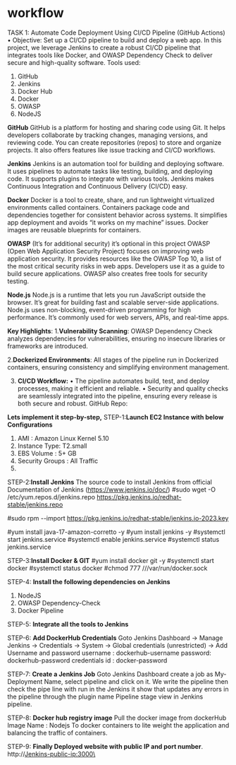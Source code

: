 # workflow
TASK 1: Automate Code Deployment Using CI/CD Pipeline (GitHub Actions)
•	Objective: Set up a CI/CD pipeline to build and deploy a web app.
In this project, we leverage Jenkins to create a robust CI/CD pipeline that integrates tools like Docker,  and OWASP Dependency Check to deliver secure and high-quality software.
Tools used:
1.	GitHub
2.	Jenkins
3.	Docker Hub
4.	Docker
5.	OWASP
6.	NodeJS

**GitHub**
     GitHub is a platform for hosting and sharing code using Git. It helps developers collaborate by tracking changes, managing versions, and reviewing code. You can create repositories (repos) to store and organize projects. It also offers features like issue tracking and CI/CD workflows.
     
**Jenkins**
Jenkins is an automation tool for building and deploying software. It uses pipelines to automate tasks like testing, building, and deploying code. It supports plugins to integrate with various tools. Jenkins makes Continuous Integration and Continuous Delivery (CI/CD) easy.

**Docker**
Docker is a tool to create, share, and run lightweight virtualized environments called containers. Containers package code and dependencies together for consistent behavior across systems. It simplifies app deployment and avoids “it works on my machine” issues. Docker images are reusable blueprints for containers.

**OWASP** (It’s  for additional security) 
it’s optional in this project
OWASP (Open Web Application Security Project) focuses on improving web application security. It provides resources like the OWASP Top 10, a list of the most critical security risks in web apps. Developers use it as a guide to build secure applications. OWASP also creates free tools for security testing.

**Node.js**
Node.js is a runtime that lets you run JavaScript outside the browser. It’s great for building fast and scalable server-side applications. Node.js uses non-blocking, event-driven programming for high performance. It’s commonly used for web servers, APIs, and real-time apps.

**Key Highlights**:
1.**Vulnerability Scanning**:
OWASP Dependency Check analyzes dependencies for vulnerabilities, ensuring no insecure libraries or frameworks are introduced.
 
2.**Dockerized Environments**:
          All stages of the pipeline run in Dockerized containers, ensuring consistency and simplifying environment management. 
          
3. **CI/CD Workflow:**
•	The pipeline automates build, test, and deploy processes, making it efficient and reliable.
•	Security and quality checks are seamlessly integrated into the pipeline, ensuring every release is both secure and robust.
 GitHub Repo:

**Lets implement it step-by-step,**
STEP-1:**Launch EC2 Instance with below Configurations**
1.	AMI : Amazon Linux Kernel 5.10
2.	Instance Type: T2.small
3.	EBS Volume : 5+ GB
4.	Security Groups : All Traffic
5.	
STEP-2:**Install Jenkins**
The source code to install Jenkins from official Documentation
 of Jenkins
 (https://www.jenkins.io/doc/)
#sudo wget -O /etc/yum.repos.d/jenkins.repo
 https://pkg.jenkins.io/redhat-stable/jenkins.repo

#sudo rpm --import https://pkg.jenkins.io/redhat-stable/jenkins.io-2023.key

#yum install java-17-amazon-corretto -y 
#yum install jenkins -y
#systemctl start jenkins.service 
#systemctl enable jenkins.service 
#systemctl status jenkins.service

STEP-3:**Install Docker & GIT**
#yum install docker git -y
#systemctl start docker
#systemctl status docker
#chmod 777 ///var/run/docker.sock

STEP-4: **Install the following dependencies on Jenkins**
1.	NodeJS
2.	OWASP Dependency-Check
3.	Docker Pipeline

STEP-5: **Integrate all the tools to Jenkins**

STEP-6: **Add DockerHub Credentials**
Goto Jenkins Dashboard → Manage Jenkins → Credentials → System → Global credentials (unrestricted) → Add Username and password
username : dockerhub-username
password: dockerhub-password
credentials id : docker-password 

STEP-7: **Create a Jenkins Job**
Goto Jenkins Dashboard create a job as My-Deployment Name, select pipeline and click on it.
We write the pipeline then check the pipe line with run in the Jenkins it show that updates any errors in the pipeline through the plugin name Pipeline stage view in  Jenkins pipeline.
 
STEP-8: **Docker hub registry image**
Pull the docker image from dockerHub 
Image Name : Nodejs
To docker containers to lite weight the application and  balancing the traffic of containers.

STEP-9:  **Finally Deployed website with public IP and port number**.
http://<Jenkins-public-ip:3000\>










 



